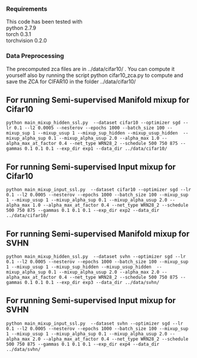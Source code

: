 ### Requirements
This code has been tested with  
python 2.7.9  
torch 0.3.1  
torchvision 0.2.0

### Data Preprocessing

The precomputed zca files are in ../data/cifar10/ . You can compute it yourself also by running the script python cifar10_zca.py to compute and save the ZCA for CIFAR10 in the folder ../data/cifar10/ 


## For running Semi-supervised Manifold mixup for Cifar10
```
python main_mixup_hidden_ssl.py  --dataset cifar10 --optimizer sgd --lr 0.1 --l2 0.0005 --nesterov --epochs 1000 --batch_size 100 --mixup_sup 1 --mixup_usup 1 --mixup_sup_hidden --mixup_usup_hidden  --mixup_alpha_sup 0.1 --mixup_alpha_usup 2.0 --alpha_max 1.0 --alpha_max_at_factor 0.4 --net_type WRN28_2 --schedule 500 750 875 --gammas 0.1 0.1 0.1 --exp_dir exp1 --data_dir ../data/cifar10/
```
## For running Semi-supervised Input mixup for Cifar10

```
python main_mixup_input_ssl.py  --dataset cifar10 --optimizer sgd --lr 0.1 --l2 0.0005 --nesterov --epochs 1000 --batch_size 100 --mixup_sup 1 --mixup_usup 1 --mixup_alpha_sup 0.1 --mixup_alpha_usup 2.0 --alpha_max 1.0 --alpha_max_at_factor 0.4 --net_type WRN28_2 --schedule 500 750 875 --gammas 0.1 0.1 0.1 --exp_dir exp2 --data_dir ../data/cifar10/
```

## For running Semi-supervised Manifold mixup for SVHN
```
python main_mixup_hidden_ssl.py  --dataset svhn --optimizer sgd --lr 0.1 --l2 0.0005 --nesterov --epochs 1000 --batch_size 100 --mixup_sup 1 --mixup_usup 1 --mixup_sup_hidden --mixup_usup_hidden  --mixup_alpha_sup 0.1 --mixup_alpha_usup 2.0 --alpha_max 2.0 --alpha_max_at_factor 0.4 --net_type WRN28_2 --schedule 500 750 875 --gammas 0.1 0.1 0.1 --exp_dir exp3 --data_dir ../data/svhn/
```
## For running Semi-supervised Input mixup for SVHN
```
python main_mixup_input_ssl.py  --dataset svhn --optimizer sgd --lr 0.1 --l2 0.0005 --nesterov --epochs 1000 --batch_size 100 --mixup_sup 1 --mixup_usup 1 --mixup_alpha_sup 0.1 --mixup_alpha_usup 2.0 --alpha_max 2.0 --alpha_max_at_factor 0.4 --net_type WRN28_2 --schedule 500 750 875 --gammas 0.1 0.1 0.1 --exp_dir exp4 --data_dir ../data/svhn/
```
